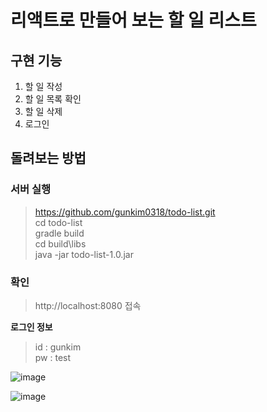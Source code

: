 # 리액트로 만들어 보는 할 일 리스트

## 구현 기능
1. 할 일 작성
2. 할 일 목록 확인
3. 할 일 삭제
4. 로그인

## 돌려보는 방법
### 서버 실행
> https://github.com/gunkim0318/todo-list.git  
> cd todo-list  
> gradle build  
> cd build\libs  
> java -jar todo-list-1.0.jar  

### 확인
> http://localhost:8080 접속

**로그인 정보**
> id : gunkim  
> pw : test

![image](https://user-images.githubusercontent.com/45007556/92085569-fb7ff100-ee03-11ea-843c-fd846c253519.png)

![image](https://user-images.githubusercontent.com/45007556/92085903-6d583a80-ee04-11ea-8cc7-337db3f1676d.png)
